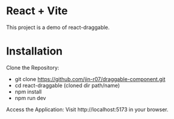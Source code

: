 # React + Vite

This project is a demo of react-draggable.

# Installation
Clone the Repository:
- git clone https://github.com/jin-r07/draggable-component.git
- cd react-draggable (cloned dir path/name)
- npm install
- npm run dev

Access the Application:
Visit http://localhost:5173 in your browser.
